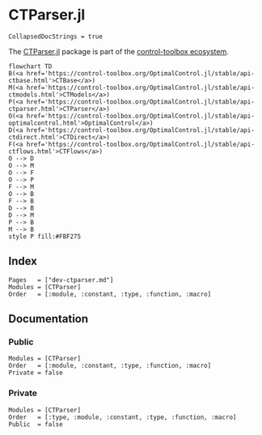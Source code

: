 # CTParser.jl

```@meta
CollapsedDocStrings = true
```

The [CTParser.jl](control-toolbox.org/CTParser.jl) package is part of the [control-toolbox ecosystem](https://github.com/control-toolbox).

```mermaid
flowchart TD
B(<a href='https://control-toolbox.org/OptimalControl.jl/stable/api-ctbase.html'>CTBase</a>)
M(<a href='https://control-toolbox.org/OptimalControl.jl/stable/api-ctmodels.html'>CTModels</a>)
P(<a href='https://control-toolbox.org/OptimalControl.jl/stable/api-ctparser.html'>CTParser</a>)
O(<a href='https://control-toolbox.org/OptimalControl.jl/stable/api-optimalcontrol.html'>OptimalControl</a>)
D(<a href='https://control-toolbox.org/OptimalControl.jl/stable/api-ctdirect.html'>CTDirect</a>)
F(<a href='https://control-toolbox.org/OptimalControl.jl/stable/api-ctflows.html'>CTFlows</a>)
O --> D
O --> M
O --> F
O --> P
F --> M
O --> B
F --> B
D --> B
D --> M
P --> B
M --> B
style P fill:#FBF275
```

## Index

```@index
Pages   = ["dev-ctparser.md"]
Modules = [CTParser]
Order   = [:module, :constant, :type, :function, :macro]
```

## Documentation

### Public

```@autodocs
Modules = [CTParser]
Order   = [:module, :constant, :type, :function, :macro]
Private = false
```

### Private

```@autodocs
Modules = [CTParser]
Order   = [:type, :module, :constant, :type, :function, :macro]
Public  = false
```